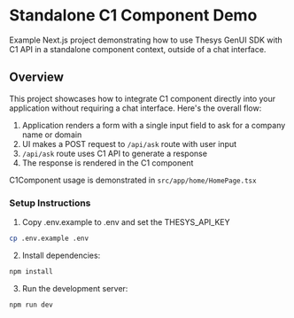 # Standalone C1 Component Demo

Example Next.js project demonstrating how to use Thesys GenUI SDK with C1 API in a standalone component context, outside of a chat interface.

## Overview

This project showcases how to integrate C1 component directly into your application without requiring a chat interface. Here's the overall flow:

1. Application renders a form with a single input field to ask for a company name or domain
2. UI makes a POST request to `/api/ask` route with user input
3. `/api/ask` route uses C1 API to generate a response
4. The response is rendered in the C1 component

C1Component usage is demonstrated in `src/app/home/HomePage.tsx`

### Setup Instructions

1. Copy .env.example to .env and set the THESYS_API_KEY

```bash
cp .env.example .env
```

2. Install dependencies:

```bash
npm install
```

3. Run the development server:

```bash
npm run dev
```
